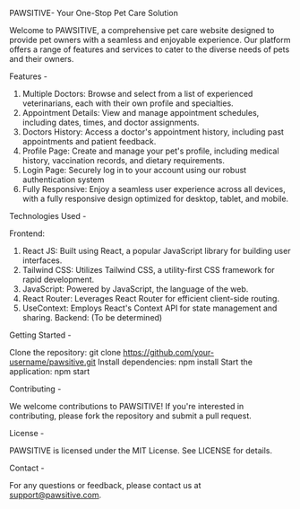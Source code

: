 PAWSITIVE- Your One-Stop Pet Care Solution

Welcome to PAWSITIVE, a comprehensive pet care website designed to provide pet owners with a seamless and enjoyable experience. Our platform offers a range of features and services to cater to the diverse needs of pets and their owners.

Features -

1. Multiple Doctors: Browse and select from a list of experienced veterinarians, each with their own profile and specialties.
2. Appointment Details: View and manage appointment schedules, including dates, times, and doctor assignments.
3. Doctors History: Access a doctor's appointment history, including past appointments and patient feedback.
4. Profile Page: Create and manage your pet's profile, including medical history, vaccination records, and dietary requirements.
5. Login Page: Securely log in to your account using our robust authentication system
6. Fully Responsive: Enjoy a seamless user experience across all devices, with a fully responsive design optimized for desktop, tablet, and mobile.


Technologies Used -

Frontend:
1. React JS: Built using React, a popular JavaScript library for building user interfaces.
2. Tailwind CSS: Utilizes Tailwind CSS, a utility-first CSS framework for rapid development.
3. JavaScript: Powered by JavaScript, the language of the web.
4. React Router: Leverages React Router for efficient client-side routing.
5. UseContext: Employs React's Context API for state management and sharing.
Backend: (To be determined)


Getting Started -

Clone the repository: git clone https://github.com/your-username/pawsitive.git
Install dependencies: npm install
Start the application: npm start

Contributing -

We welcome contributions to PAWSITIVE! If you're interested in contributing, please fork the repository and submit a pull request.

License -

PAWSITIVE is licensed under the MIT License. See LICENSE for details.

Contact -

For any questions or feedback, please contact us at support@pawsitive.com.
